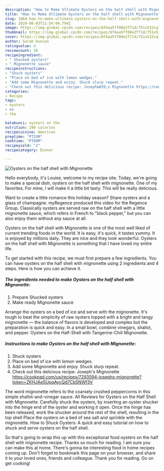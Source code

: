 ```yaml
---
description: "How to Make Ultimate Oysters on the half shell with Mignonette"
title: "How to Make Ultimate Oysters on the half shell with Mignonette"
slug: 1864-how-to-make-ultimate-oysters-on-the-half-shell-with-mignonette
date: 2020-06-03T11:54:04.794Z
image: https://img-global.cpcdn.com/recipes/8f4aa5ff00e2f71d/751x532cq70/oysters-on-the-half-shell-with-mignonette-recipe-main-photo.jpg
thumbnail: https://img-global.cpcdn.com/recipes/8f4aa5ff00e2f71d/751x532cq70/oysters-on-the-half-shell-with-mignonette-recipe-main-photo.jpg
cover: https://img-global.cpcdn.com/recipes/8f4aa5ff00e2f71d/751x532cq70/oysters-on-the-half-shell-with-mignonette-recipe-main-photo.jpg
author: Sarah Duncan
ratingvalue: 4
reviewcount: 10
recipeingredient:
- " Shucked oysters"
- " Mignonette sauce"
recipeinstructions:
- "Shuck oysters"
- "Place on bed of ice with lemon wedges."
- "Add some Mignonette and enjoy. Shuck slurp repeat."
- "Check out this delicious recipe: Joseph&#39;s Mignonette https://cookpad.com/us/recipes/7293594-josephs-mignonette?token=ZKHJAeSUpqAycQd7CbSNWf3V"
categories:
- Recipe
tags:
- oysters
- on
- the

katakunci: oysters on the 
nutrition: 280 calories
recipecuisine: American
preptime: "PT33M"
cooktime: "PT60M"
recipeyield: "2"
recipecategory: Dinner

---
```



![Oysters on the half shell with Mignonette](https://img-global.cpcdn.com/recipes/8f4aa5ff00e2f71d/751x532cq70/oysters-on-the-half-shell-with-mignonette-recipe-main-photo.jpg)

Hello everybody, it's Louise, welcome to my recipe site. Today, we're going to make a special dish, oysters on the half shell with mignonette. One of my favorites. For mine, I will make it a little bit tasty. This will be really delicious.

Want to create a little romance this holiday season? Share oysters and a glass of champagne. myRegence produced this video for the Regence Group. Classically oysters are served raw on the half shell with a little mignonette sauce, which refers in French to &#34;black pepper,&#34; but you can also enjoy them without any sauce at all.

Oysters on the half shell with Mignonette is one of the most well liked of current trending foods in the world. It is easy, it's quick, it tastes yummy. It is enjoyed by millions daily. They are nice and they look wonderful. Oysters on the half shell with Mignonette is something that I have loved my entire life.


To get started with this recipe, we must first prepare a few ingredients. You can have oysters on the half shell with mignonette using 2 ingredients and 4 steps. Here is how you can achieve it.

<!--inarticleads1-->

##### The ingredients needed to make Oysters on the half shell with Mignonette:

1. Prepare  Shucked oysters
1. Make ready  Mignonette sauce


Arrange the oysters on a bed of ice and serve with the mignonette. It&#39;s tough to beat the simplicity of raw oysters topped with a bright and tangy mignonette — the balance of flavors is developed and complex but the preparation is quick and easy. In a small bowl, combine vinegars, shallot, and pepper. Oysters on the Half-Shell with Tangerine-Chili Mignonette. 

<!--inarticleads2-->

##### Instructions to make Oysters on the half shell with Mignonette:

1. Shuck oysters
1. Place on bed of ice with lemon wedges.
1. Add some Mignonette and enjoy. Shuck slurp repeat.
1. Check out this delicious recipe: Joseph&#39;s Mignonette https://cookpad.com/us/recipes/7293594-josephs-mignonette?token=ZKHJAeSUpqAycQd7CbSNWf3V


The word mignonette refers to the coarsely crushed peppercorns in this simple shallot-and-vinegar sauce. All Reviews for Oysters on the Half Shell with Mignonette. Carefully shuck the oysters, by inserting an oyster shucker into the hinge end of the oyster and working it open. Once the hinge has been released, work the shucker around the rest of the shell, resulting in the top shell Place the oysters on a bed of sea salt and sprinkle with the mignonette. How to Shuck Oysters: A quick and easy tutorial on how to shuck and serve oysters on the half shell. 

So that's going to wrap this up with this exceptional food oysters on the half shell with mignonette recipe. Thanks so much for reading. I am sure you can make this at home. There's gonna be interesting food in home recipes coming up. Don't forget to bookmark this page on your browser, and share it to your loved ones, friends and colleague. Thank you for reading. Go on get cooking!
